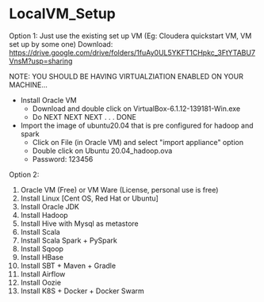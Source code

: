 # LocalVM_Setup

Option 1: Just use the existing set up VM (Eg: Cloudera quickstart VM, VM set up by some one)
Download: https://drive.google.com/drive/folders/1fuAy0UL5YKFT1CHpkc_3FtYTABU7VnsM?usp=sharing

NOTE: YOU SHOULD BE HAVING VIRTUALZIATION ENABLED ON YOUR MACHINE... 

 - Install Oracle VM
	- Download and double click on VirtualBox-6.1.12-139181-Win.exe
	- Do NEXT NEXT NEXT . . . DONE
 - Import the image of ubuntu20.04 that is pre configured for hadoop and spark 
    - Click on File (in Oracle VM) and select "import appliance" option
	- Double click on Ubuntu 20.04_hadoop.ova
	- Password: 123456
	


Option 2: 
1. Oracle VM (Free) or VM Ware (License, personal use is free)
2. Install Linux [Cent OS, Red Hat or Ubuntu] 
3. Install Oracle JDK
4. Install Hadoop 
5. Install Hive with Mysql as metastore 
5. Install Scala
6. Install Scala Spark + PySpark 
7. Install Sqoop
8. Install HBase
9. Install SBT + Maven + Gradle
10. Install Airflow 
12. Install Oozie
13. Install K8S + Docker + Docker Swarm

  	
	